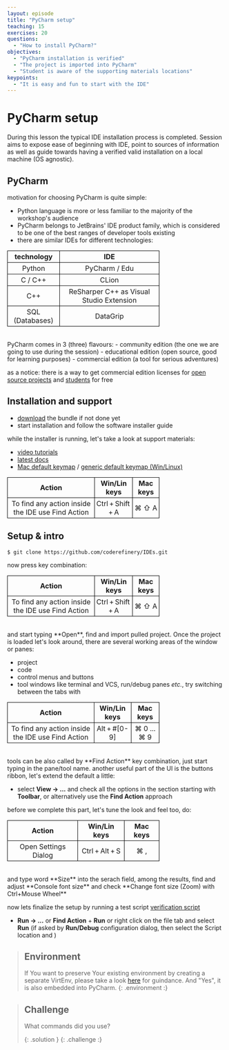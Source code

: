 ```yaml
---
layout: episode
title: "PyCharm setup"
teaching: 15
exercises: 20
questions:
  - "How to install PyCharm?"
objectives:
  - "PyCharm installation is verified"
  - "The project is imported into PyCharm"
  - "Student is aware of the supporting materials locations"
keypoints:
  - "It is easy and fun to start with the IDE"
---
```


# PyCharm setup

During this lesson the typical IDE installation process is completed. Session aims to expose ease of beginning with IDE, point to sources of information as well as guide towards having a verified valid installation on a local machine (OS agnostic). 

## PyCharm

motivation for choosing PyCharm is quite simple: 
- Python language is more or less familiar to the majority of the workshop's audience
- PyCharm belongs to JetBrains' IDE product family, which is considered to be one of the best ranges of developer tools existing
- there are similar IDEs for different technologies:
  <br/>
<table style="width:70%;">
  <tr>
    <th style="text-align: center; border: 1px solid black; padding: 3px;"> technology </th>
    <th style="text-align: center; border: 1px solid black; padding: 3px;"> IDE </th> 
  </tr>
  <tr>
    <td style="text-align: center; border: 1px solid black; padding: 3px;"> Python </td>
    <td style="text-align: center; border: 1px solid black; padding: 3px;"> PyCharm / Edu </td> 
  </tr>  
  <tr>
    <td style="text-align: center; border: 1px solid black; padding: 3px;"> C / C++ </td>
    <td style="text-align: center; border: 1px solid black; padding: 3px;"> CLion </td> 
  </tr>
    <tr>
    <td style="text-align: center; border: 1px solid black; padding: 3px;"> C++ </td>
    <td style="text-align: center; border: 1px solid black; padding: 3px;"> ReSharper C++ as Visual Studio Extension </td> 
  </tr>
  <tr>
    <td style="text-align: center; border: 1px solid black; padding: 3px;"> SQL (Databases) </td>
    <td style="text-align: center; border: 1px solid black; padding: 3px;"> DataGrip </td> 
  </tr>
</table>
<br/>
PyCharm comes in 3 (three) flavours:
- community edition (the one we are going to use during the session)
- educational edition (open source, good for learning purposes)
- commercial edition (a tool for serious adventures)

as a notice: there is a way to get commercial edition licenses for [open source projects](https://www.jetbrains.com/buy/opensource/#application-rules) and [students](https://www.jetbrains.com/student/) for free

## Installation and support

- [download](https://www.jetbrains.com/pycharm/download) the bundle if not done yet
- start installation and follow the software installer guide

while the installer is running, let's take a look at support materials:
- [video tutorials](https://www.youtube.com/playlist?list=PLQ176FUIyIUZ1mwB-uImQE-gmkwzjNLjP)
- [latest docs](https://www.jetbrains.com/help/pycharm/2017.1/meet-pycharm.html)
- [Mac default keymap](https://resources.jetbrains.com/storage/products/pycharm/docs/PyCharm_ReferenceCard_mac.pdf) / [generic default keymap (Win/Linux)](https://resources.jetbrains.com/storage/products/pycharm/docs/PyCharm_ReferenceCard.pdf)

<table style="width:70%;">
  <tr>
    <th style="text-align: center; border: 1px solid black; padding: 3px;"> Action </th>
    <th style="text-align: center; border: 1px solid black; padding: 3px;"> Win/Lin keys </th> 
    <th style="text-align: center; border: 1px solid black; padding: 3px;"> Mac keys </th>
  </tr>
  <tr>
    <td style="text-align: center; border: 1px solid black; padding: 3px;"> To find any action inside the IDE use Find Action </td>
    <td style="text-align: center; border: 1px solid black; padding: 3px;"> Ctrl + Shift + A </td> 
    <td style="text-align: center; border: 1px solid black; padding: 3px;"> ⌘ ⇧ A  </td>
  </tr>
</table>

## Setup & intro

```shell
$ git clone https://github.com/coderefinery/IDEs.git
```
now press key combination:

<table style="width:70%;">
  <tr>
    <th style="text-align: center; border: 1px solid black; padding: 3px;"> Action </th>
    <th style="text-align: center; border: 1px solid black; padding: 3px;"> Win/Lin keys </th> 
    <th style="text-align: center; border: 1px solid black; padding: 3px;"> Mac keys </th>
  </tr>
  <tr>
    <td style="text-align: center; border: 1px solid black; padding: 3px;"> To find any action inside the IDE use Find Action </td>
    <td style="text-align: center; border: 1px solid black; padding: 3px;"> Ctrl + Shift + A </td> 
    <td style="text-align: center; border: 1px solid black; padding: 3px;"> ⌘ ⇧ A  </td>
  </tr>
</table>
<br/>
and start typing **Open**, find and import pulled project. Once the project is loaded let's look around, there are several working areas of the window or panes:

- project 
- code
- control menus and buttons
- tool windows like terminal and VCS, run/debug panes _etc._, try switching between the tabs with 

<table style="width:70%;">
  <tr>
    <th style="text-align: center; border: 1px solid black; padding: 3px;"> Action </th>
    <th style="text-align: center; border: 1px solid black; padding: 3px;"> Win/Lin keys </th> 
    <th style="text-align: center; border: 1px solid black; padding: 3px;"> Mac keys </th>
  </tr>
  <tr>
    <td style="text-align: center; border: 1px solid black; padding: 3px;"> To find any action inside the IDE use Find Action </td>
        <td style="text-align: center; border: 1px solid black; padding: 3px;"> Alt + #[0-9] </td>
        <td style="text-align: center; border: 1px solid black; padding: 3px;"> ⌘ 0 ... ⌘ 9 </td>
  </tr>
</table>
<br/>
tools can be also called by **Find Action** key combination, just start typing in the pane/tool name. another useful part of the UI is the buttons ribbon, let's extend the default a little:

- select **View -> ...** and check all the options in the section starting with **Toolbar**, or alternatively use the **Find Action** approach

before we complete this part, let's tune the look and feel too, do: 
<br/>
<table style="width:70%;">
  <tr>
    <th style="text-align: center; border: 1px solid black; padding: 3px;"> Action </th>
    <th style="text-align: center; border: 1px solid black; padding: 3px;"> Win/Lin keys </th> 
    <th style="text-align: center; border: 1px solid black; padding: 3px;"> Mac keys </th>
  </tr>
  <tr>
    <td style="text-align: center; border: 1px solid black; padding: 3px;"> Open Settings Dialog </td>
    <td style="text-align: center; border: 1px solid black; padding: 3px;"> Ctrl + Alt + S </td> 
    <td style="text-align: center; border: 1px solid black; padding: 3px;"> ⌘ , </td>
  </tr>
</table>
<br/>
and type word **Size** into the serach field, among the results, find and adjust **Console font size** and check **Change font size (Zoom) with Ctrl+Mouse Wheel**

now lets finalize the setup by running a test script [verification script]({{site.baseurl}}/verify.py)
- **Run -> ...** or **Find Action** + **Run** or right click on the file tab and select **Run**
(if asked by **Run/Debug** configuration dialog, then select the Script location and )

> ## Environment
> If You want to preserve Your existing environment by creating a separate VirtEnv, please take a look [here]({{site.baseurl}}/03-features/#virtualenv-7) for guindance. And "Yes", it is also embedded into PyCharm.
>{: .environment :}


> ## Challenge
> What commands did you use?
>
> {: .solution }
{: .challenge :}